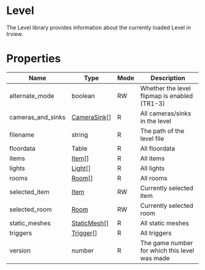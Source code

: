 # Level

The Level library provides information about the currently loaded Level in trview.

# Properties
| Name | Type | Mode | Description |
| ---- | ---- | ---- | ---- |
| alternate_mode | boolean | RW | Whether the level flipmap is enabled (TR1-3) |
| cameras_and_sinks | [CameraSink](camera_sink.md)[] | R | All cameras/sinks in the level |
| filename | string | R | The path of the level file |
| floordata | Table | R | All floordata |
| items | [Item](item.md)[] | R | All items |
| lights | [Light](light.md)[] | R | All lights |
| rooms | [Room](room.md)[] | R | All rooms |
| selected_item | [Item](item.md) | RW | Currently selected item |
| selected_room | [Room](room.md) | RW | Currently selected room |
| static_meshes | [StaticMesh](staticmesh.md)[] | R | All static meshes |
| triggers | [Trigger](trigger.md)[] | R | All triggers |
| version | number | R | The game number for which this level was made |